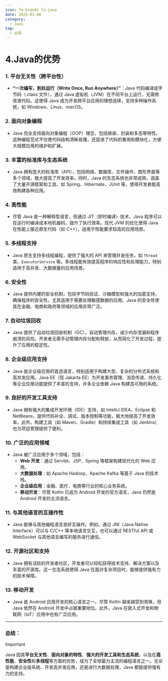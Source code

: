 ```yaml
---
icon: fa-brands fa-java
date: 2025-01-08
category:
  - Java
tag:
  - 必背
---
```

# 4.Java的优势

### 1. **平台无关性（跨平台性）**
   - **“一次编写，到处运行（Write Once, Run Anywhere）”**：Java 代码编译成字节码（.class 文件），通过 Java 虚拟机（JVM）在不同平台上运行，无需修改源代码。这使得 Java 成为开发跨平台应用的理想选择，支持多种操作系统，如 Windows、Linux、macOS。
<!-- more -->
### 2. **面向对象编程**
   - Java 完全支持面向对象编程（OOP）理念，包括继承、封装和多态等特性。这种编程范式不仅使代码结构清晰易懂，还促进了代码的重用和模块化，方便大规模应用的维护和扩展。

### 3. **丰富的标准库与生态系统**
   - Java 拥有庞大的标准库（API），包括网络、数据库、文件操作、图形界面等多个领域，极大提高了开发效率。同时，Java 的生态系统也非常成熟，涵盖了大量开源框架和工具，如 Spring、Hibernate、JUnit 等，使得开发者能高效构建各种应用。

### 4. **高性能**
   - 尽管 Java 是一种解释型语言，但通过 JIT（即时编译）技术，Java 程序可以在运行时编译成本地机器码，提升了执行效率。现代 JVM 的优化使得 Java 在性能上接近原生代码（如 C++），适用于性能要求较高的应用场景。

### 5. **多线程支持**
   - Java 原生支持多线程编程，提供了强大的 API 来管理并发任务，如 `Thread` 类、`ExecutorService` 等。多线程能有效提高程序的响应性和处理能力，特别适用于高并发、大数据量的应用场景。

### 6. **安全性**
   - Java 提供内建的安全机制，包括字节码验证、沙箱模型和强大的加密支持，确保程序的安全性，尤其适用于需要处理敏感数据的应用。Java 的安全性使其在金融、电商和政府等领域的应用非常广泛。

### 7. **自动垃圾回收**
   - Java 提供了自动垃圾回收机制（GC），自动管理内存，减少内存泄漏和程序崩溃的风险。开发者无需手动管理内存分配和释放，从而简化了开发过程，提升了应用的稳定性。

### 8. **企业级应用支持**
   - Java 是企业级应用的首选语言，特别适用于构建大型、复杂的分布式系统和高并发应用。Java EE（现 Jakarta EE）为开发事务管理、消息传递、持久化等企业应用功能提供了丰富的支持，许多企业依赖 Java 构建高可用的系统。

### 9. **良好的开发工具支持**
   - Java 拥有强大的集成开发环境（IDE）支持，如 IntelliJ IDEA、Eclipse 和 NetBeans，提供代码补全、调试、版本控制等功能，极大地提高了开发效率。此外，构建工具（如 Maven、Gradle）和持续集成工具（如 Jenkins）也为项目管理提供了便利。

### 10. **广泛的应用领域**
   - Java 被广泛应用于多个领域，包括：
     - **Web 开发**：通过 Servlet、JSP、Spring 等框架构建现代化的 Web 应用。
     - **大数据处理**：如 Apache Hadoop、Apache Kafka 等基于 Java 的技术栈。
     - **企业级应用**：金融、医疗、电商等行业的核心业务系统。
     - **移动开发**：尽管 Kotlin 已成为 Android 开发的官方语言，Java 仍然是 Android 开发的主流语言。

### 11. **与其他语言的互操作性**
   - Java 能够与其他编程语言良好互操作。例如，通过 JNI（Java Native Interface）可以与 C/C++ 等本地语言交互，也可以通过 RESTful API 或 WebSocket 与其他语言编写的服务进行通信。

### 12. **开源社区和支持**
   - Java 拥有活跃的开发者社区，开发者可以轻松获得技术支持、解决方案以及丰富的开源库。这一生态系统使得 Java 在面对复杂项目时，能够提供强有力的技术保障。

### 13. **移动开发**
   - Java 是 Android 应用开发的核心语言之一。尽管 Kotlin 越来越受到青睐，但 Java 依然在 Android 开发中占据重要地位。此外，Java 在嵌入式开发和物联网（IoT）应用中也有广泛应用。

---

### 总结：
> [!important]
>
> Java 因其**平台无关性**、**面向对象的特性**、**强大的开发工具和生态系统**，以及在**高性能**、**安全性**和**多线程**等方面的优势，成为了全球最为主流的编程语言之一。无论是构建企业级系统、开发高并发应用，还是进行大数据处理，Java 都能提供强有力的支持。